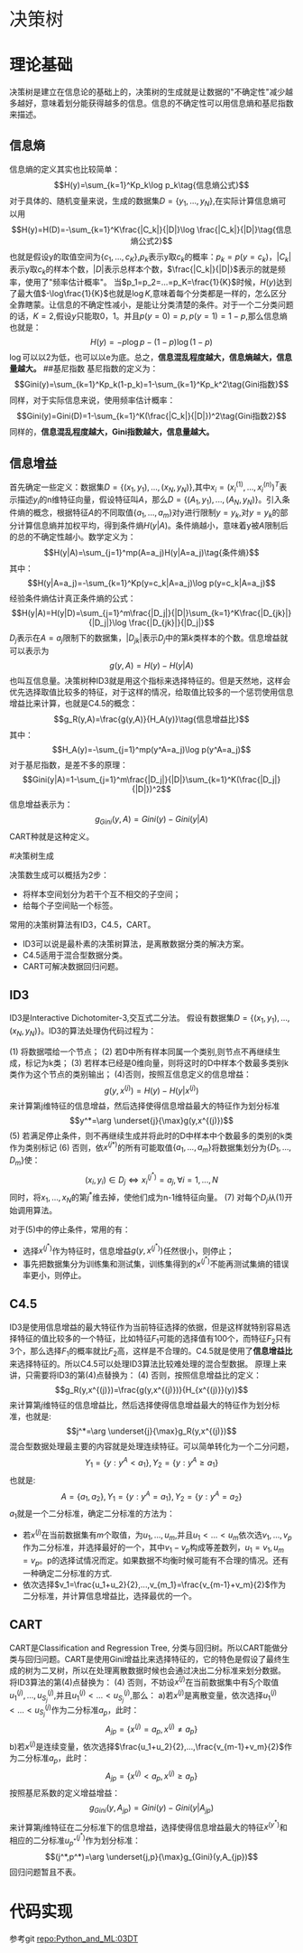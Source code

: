 <font size=6>决策树</font>
# 理论基础
决策树是建立在信息论的基础上的，决策树的生成就是让数据的"不确定性"减少越多越好，意味着划分能获得越多的信息。信息的不确定性可以用信息熵和基尼指数来描述。
## 信息熵
信息熵的定义其实也比较简单：
$$H(y)=\sum_{k=1}^Kp_k\log p_k\tag{信息熵公式}$$对于具体的、随机变量来说，生成的数据集$D=\{y_1,...,y_N\}$,在实际计算信息熵可以用
$$H(y)=H(D)=-\sum_{k=1}^K\frac{|C_k|}{|D|}\log \frac{|C_k|}{|D|}\tag{信息熵公式2}$$也就是假设y的取值空间为$\{c_1,...,c_K\}$,$p_k$表示y取$c_k$的概率：$p_k=p(y=c_k)$，$|C_k|$表示y取$c_k$的样本个数，$|D|$表示总样本个数，$\frac{|C_k|}{|D|}$表示的就是频率，使用了"频率估计概率"。
当$p_1=p_2=...=p_K=\frac{1}{K}$时候，$H(y)$达到了最大值$-\log\frac{1}{K}$也就是$\log K$,意味着每个分类都是一样的，怎么区分全靠瞎蒙。让信息的不确定性减小，是能让分类清楚的条件。对于一个二分类问题的话，$K=2$,假设$y$只能取0，1。并且$p(y=0)=p,p(y=1)=1-p$,那么信息熵也就是：
$$H(y)=-p\log p-(1-p)\log(1-p)$$$\log$可以以2为低，也可以以e为底。总之，**信息混乱程度越大，信息熵越大，信息量越大。**
##基尼指数
基尼指数的定义为：
$$Gini(y)=\sum_{k=1}^Kp_k(1-p_k)=1-\sum_{k=1}^Kp_k^2\tag{Gini指数}$$同样，对于实际信息来说，使用频率估计概率：
$$Gini(y)=Gini(D)=1-\sum_{k=1}^K(\frac{|C_k|}{|D|})^2\tag{Gini指数2}$$同样的，**信息混乱程度越大，Gini指数越大，信息量越大。**
## 信息增益
首先确定一些定义：数据集$D=\{(x_1,y_1),...,(x_N,y_N)\}$,其中$x_i=(x_i^{(1)},...,x_i^{(n)})^T$表示描述$y_i$的n维特征向量，假设特征叫$A$，那么$D=\{(A_1,y_1),...,(A_N,y_N)\}$。引入条件熵的概念，根据特征$A$的不同取值$\{a_1,...,a_m\}$对y进行限制$y=y_k$,对$y=y_k$的部分计算信息熵并加权平均，得到条件熵$H(y|A)$。条件熵越小，意味着y被$A$限制后的总的不确定性越小。数学定义为：
$$H(y|A)=\sum_{j=1}^mp(A=a_j)H(y|A=a_j)\tag{条件熵}$$其中：
$$H(y|A=a_j)=-\sum_{k=1}^Kp(y=c_k|A=a_j)\log p(y=c_k|A=a_j)$$经验条件熵估计真正条件熵的公式：
$$H(y|A)=H(y|D)=\sum_{j=1}^m\frac{|D_j|}{|D|}\sum_{k=1}^K\frac{|D_{jk}|}{|D_j|}\log \frac{|D_{jk}|}{|D_j|}$$$D_j$表示在$A=a_j$限制下的数据集，$|D_{jk}|$表示$D_j$中的第$k$类样本的个数。信息增益就可以表示为
$$g(y,A)=H(y)-H(y|A)\tag{信息增益(互信息量)}$$也叫互信息量。决策树种ID3就是用这个指标来选择特征的。但是天然地，这样会优先选择取值比较多的特征，对于这样的情况，给取值比较多的一个惩罚使用信息增益比来计算，也就是C4.5的概念：
$$g_R(y,A)=\frac{g(y,A)}{H_A(y)}\tag{信息增益比}$$其中：
$$H_A(y)=-\sum_{j=1}^mp(y^A=a_j)\log p(y^A=a_j)$$对于基尼指数，是差不多的原理：
$$Gini(y|A)=1-\sum_{j=1}^m\frac{|D_j|}{|D|}\sum_{k=1}^K(\frac{|D_j|}{|D|})^2$$信息增益表示为：
$$g_{Gini}(y,A)=Gini(y)-Gini(y|A)$$CART种就是这种定义。

#决策树生成

决策数生成可以概括为2步：
 - 将样本空间划分为若干个互不相交的子空间；
 - 给每个子空间贴一个标签。

常用的决策树算法有ID3，C4.5，CART。
 - ID3可以说是最朴素的决策树算法，是离散数据分类的解决方案。
 - C4.5适用于混合型数据分类。
 - CART可解决数据回归问题。

## ID3
ID3是Interactive Dichotomiter-3,交互式二分法。
假设有数据集$D=\{(x_1,y_1),...,(x_N,y_N)\}$。ID3的算法处理伪代码过程为：

(1) 将数据喂给一个节点；
(2) 若D中所有样本同属一个类别,则节点不再继续生成，标记为k类；
(3) 若样本已经是0维向量，则将这时的D中样本个数最多类别k类作为这个节点的类别输出；
(4)否则，按照互信息定义的信息增益：
$$g(y,x^{(j)})=H(y)-H(y|x^{(j)})$$来计算第j维特征的信息增益，然后选择使得信息增益最大的特征作为划分标准
$$y^*=\arg \underset{j}{\max}g(y,x^{(j)})$$(5) 若满足停止条件，则不再继续生成并将此时的D中样本中个数最多的类别的k类作为类别标记
(6) 否则，依$x^{(j*)}$的所有可能取值$\{a_1,...,a_m\}$将数据集划分为$\{D_1,...,D_m\}$使：
$$(x_i,y_i)\in D_j\Leftrightarrow x_i^{(j^*)}=a_j,\forall i=1,...,N$$同时，将$x_1,...,x_N$的第$j^*$维去掉，使他们成为n-1维特征向量。
(7) 对每个$D_j$从(1)开始调用算法。

对于(5)中的停止条件，常用的有：
 - 选择$x^{(j^*)}$作为特征时，信息增益$g(y,x^{(j^*)})$任然很小，则停止；
 - 事先把数据集分为训练集和测试集，训练集得到的$x^{(j^*)}$不能再测试集熵的错误率更小，则停止。

## C4.5

ID3是使用信息增益的最大特征作为当前特征选择的依据，但是这样就特别容易选择特征的值比较多的一个特征，比如特征$F_1$可能的选择值有100个，而特征$F_2$只有3个，那么选择$F_1$的概率就比$F_2$高，这样是不合理的。C4.5就是使用了**信息增益比**来选择特征的。所以C4.5可以处理ID3算法比较难处理的混合型数据。
原理上来讲，只需要将ID3的第(4)点替换为：
(4) 否则，按照信息增益比的定义：
$$g_R(y,x^{(j)})=\frac{g(y,x^{(j)})}{H_{x^{(j)}}(y)}$$来计算第$j$维特征的信息增益比，然后选择使得信息增益最大的特征作为划分标准，也就是:
$$j^*=\arg \underset{j}{\max}g_R(y,x^{(j)})$$混合型数据处理最主要的内容就是处理连续特征。可以简单转化为一个二分问题，
$$Y_1=\{y:y^A<a_1\},Y_2=\{y:y^A\geqslant a_1\}$$也就是:
$$A=\{a_1,a_2\},Y_1=\{y:y^A=a_1\},Y_2=\{y:y^A=a_2\}$$$a_1$就是一个二分标准，确定二分标准的方法为：
 - 若$x^{(j)}$在当前数据集有$m$个取值，为$u_1,...,u_m$,并且$u_1<...<u_m$依次选$v_1,...,v_p$作为二分标准，并选择最好的一个，其中$v_1-v_p$构成等差数列，$u_1=v_1,u_m=v_p$。p的选择试情况而定。如果数据不均衡时候可能有不合理的情况。还有一种确定二分标准的方式.
 - 依次选择$v_1=\frac{u_1+u_2}{2},...,v_{m_1}=\frac{v_{m-1}+v_m}{2}$作为二分标准，并计算信息增益比，选择最优的一个。

## CART
CART是Classification and Regression Tree, 分类与回归树。所以CART能做分类与回归问题。CART是使用Gini增益比来选择特征的，它的特色是假设了最终生成的树为二叉树，所以在处理离散数据时候也会通过决出二分标准来划分数据。
将ID3算法的第(4)点替换为：
(4) 否则，不妨设$x^{(j)}$在当前数据集中有$S_j$个取值$u_1^{(j)},...,u_{S_j}^{(j)}$,并且$u_1^{(j)}<...<u_{S_j}^{(j)}$,那么：
a)若$x^{(j)}$是离散变量，依次选择$u_1^{(j)}<...<u_{S_j}^{(j)}$作为二分标准$a_p$，此时：
$$A_{jp}=\{x^{(j)}=a_p,x^{(j)}\neq a_p\}$$
b)若$x^{(j)}$是连续变量，依次选择$\frac{u_1+u_2}{2},...,\frac{v_{m-1}+v_m}{2}$作为二分标准$a_p$，此时：
$$A_{jp}=\{x^{(j)}<a_p,x^{(j)}\geqslant a_p\}$$按照基尼系数的定义增益增益：
$$g_{Gini}(y,A_{jp})=Gini(y)-Gini(y|A_{jp})$$来计算第$j$维特征在二分标准下的信息增益，选择使得信息增益最大的特征$x^{(y^*)}$和相应的二分标准$u_{p^*}^{(j^*)}$作为划分标准：
$$(j^*,p^*)=\arg \underset{j,p}{\max}g_{Gini}(y,A_{jp})$$回归问题暂且不表。

# 代码实现
参考git [repo:Python_and_ML:03DT](https://github.com/busyyang/Python_and_ML/tree/master/03DT)

